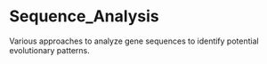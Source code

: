 # Sequence_Analysis
Various approaches to analyze gene sequences to identify potential evolutionary patterns.
